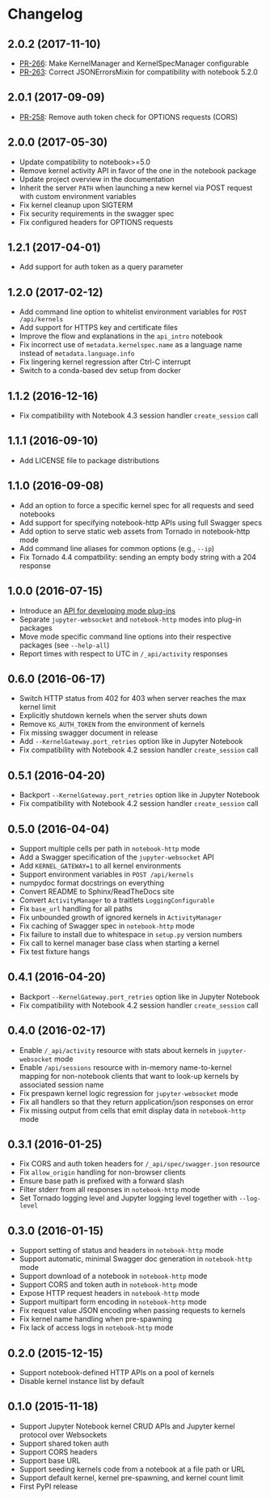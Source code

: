 # Changelog

## 2.0.2 (2017-11-10)

* [PR-266](https://github.com/jupyter/kernel_gateway/pull/266): Make KernelManager and KernelSpecManager configurable
* [PR-263](https://github.com/jupyter/kernel_gateway/pull/263): Correct JSONErrorsMixin for compatibility with notebook 5.2.0

## 2.0.1 (2017-09-09)

* [PR-258](https://github.com/jupyter/kernel_gateway/pull/258): Remove auth token check for OPTIONS requests (CORS)

## 2.0.0 (2017-05-30)

* Update compatibility to notebook>=5.0
* Remove kernel activity API in favor of the one in the notebook package
* Update project overview in the documentation
* Inherit the server `PATH` when launching a new kernel via POST request
  with custom environment variables
* Fix kernel cleanup upon SIGTERM
* Fix security requirements in the swagger spec
* Fix configured headers for OPTIONS requests

## 1.2.1 (2017-04-01)

* Add support for auth token as a query parameter

## 1.2.0 (2017-02-12)

* Add command line option to whitelist environment variables for `POST /api/kernels`
* Add support for HTTPS key and certificate files
* Improve the flow and explanations in the `api_intro` notebook
* Fix incorrect use of `metadata.kernelspec.name` as a language name instead of
  `metadata.language.info`
* Fix lingering kernel regression after Ctrl-C interrupt
* Switch to a conda-based dev setup from docker

## 1.1.2 (2016-12-16)

* Fix compatibility with Notebook 4.3 session handler `create_session` call

## 1.1.1 (2016-09-10)

* Add LICENSE file to package distributions

## 1.1.0 (2016-09-08)

* Add an option to force a specific kernel spec for all requests and seed notebooks
* Add support for specifying notebook-http APIs using full Swagger specs
* Add option to serve static web assets from Tornado in notebook-http mode
* Add command line aliases for common options (e.g., `--ip`)
* Fix Tornado 4.4 compatbility: sending an empty body string with a 204 response

## 1.0.0 (2016-07-15)

* Introduce an [API for developing mode plug-ins](https://jupyter-kernel-gateway.readthedocs.io/en/latest/plug-in.html)
* Separate `jupyter-websocket` and `notebook-http` modes into  plug-in packages
* Move mode specific command line options into their respective packages (see `--help-all`)
* Report times with respect to UTC in `/_api/activity` responses

## 0.6.0 (2016-06-17)

* Switch HTTP status from 402 for 403 when server reaches the max kernel limit
* Explicitly shutdown kernels when the server shuts down
* Remove `KG_AUTH_TOKEN` from the environment of kernels
* Fix missing swagger document in release
* Add `--KernelGateway.port_retries` option like in Jupyter Notebook
* Fix compatibility with Notebook 4.2 session handler `create_session` call

## 0.5.1 (2016-04-20)

* Backport `--KernelGateway.port_retries` option like in Jupyter Notebook
* Fix compatibility with Notebook 4.2 session handler `create_session` call

## 0.5.0 (2016-04-04)

* Support multiple cells per path in `notebook-http` mode
* Add a Swagger specification of the `jupyter-websocket` API
* Add `KERNEL_GATEWAY=1` to all kernel environments
* Support environment variables in `POST /api/kernels`
* numpydoc format docstrings on everything
* Convert README to Sphinx/ReadTheDocs site
* Convert `ActivityManager` to a traitlets `LoggingConfigurable`
* Fix `base_url` handling for all paths
* Fix unbounded growth of ignored kernels in `ActivityManager`
* Fix caching of Swagger spec in `notebook-http` mode
* Fix failure to install due to whitespace in `setup.py` version numbers
* Fix call to kernel manager base class when starting a kernel
* Fix test fixture hangs

## 0.4.1 (2016-04-20)

* Backport `--KernelGateway.port_retries` option like in Jupyter Notebook
* Fix compatibility with Notebook 4.2 session handler `create_session` call

## 0.4.0 (2016-02-17)

* Enable `/_api/activity` resource with stats about kernels in `jupyter-websocket` mode
* Enable `/api/sessions` resource with in-memory name-to-kernel mapping for non-notebook clients that want to look-up kernels by associated session name
* Fix prespawn kernel logic regression for `jupyter-websocket` mode
* Fix all handlers so that they return application/json responses on error
* Fix missing output from cells that emit display data in `notebook-http` mode

## 0.3.1 (2016-01-25)

* Fix CORS and auth token headers for `/_api/spec/swagger.json` resource
* Fix `allow_origin` handling for non-browser clients
* Ensure base path is prefixed with a forward slash
* Filter stderr from all responses in `notebook-http` mode
* Set Tornado logging level and Jupyter logging level together with `--log-level`

## 0.3.0 (2016-01-15)

* Support setting of status and headers in `notebook-http` mode
* Support automatic, minimal Swagger doc generation in `notebook-http` mode
* Support download of a notebook in `notebook-http` mode
* Support CORS and token auth in `notebook-http` mode
* Expose HTTP request headers in `notebook-http` mode
* Support multipart form encoding in `notebook-http` mode
* Fix request value JSON encoding when passing requests to kernels
* Fix kernel name handling when pre-spawning
* Fix lack of access logs in `notebook-http` mode

## 0.2.0 (2015-12-15)

* Support notebook-defined HTTP APIs on a pool of kernels
* Disable kernel instance list by default

## 0.1.0 (2015-11-18)

* Support Jupyter Notebook kernel CRUD APIs and Jupyter kernel protocol over Websockets
* Support shared token auth
* Support CORS headers
* Support base URL
* Support seeding kernels code from a notebook at a file path or URL
* Support default kernel, kernel pre-spawning, and kernel count limit
* First PyPI release

